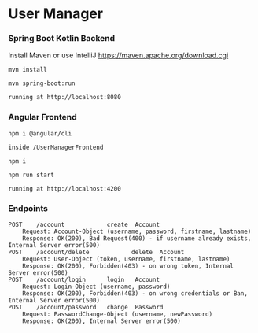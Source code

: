 # User Manager

### Spring Boot Kotlin Backend

Install Maven or use IntelliJ
https://maven.apache.org/download.cgi

    mvn install
    
    mvn spring-boot:run
    
    running at http://localhost:8080

### Angular Frontend

    npm i @angular/cli
    
    inside /UserManagerFrontend
    
    npm i 
    
    npm run start
    
    running at http://localhost:4200

### Endpoints

    POST    /account            create  Account		
    	Request: Account-Object (username, password, firstname, lastname)
    	Response: OK(200), Bad Request(400) - if username already exists, Internal Server error(500)
    POST  	/account/delete            delete  Account
    	Request: User-Object (token, username, firstname, lastname)
    	Response: OK(200), Forbidden(403) - on wrong token, Internal Server error(500)
    POST    /account/login      login   Account 
    	Request: Login-Object (username, password)
    	Response: OK(200), Forbidden(403) - on wrong credentials or Ban, Internal Server error(500)
    POST    /account/password   change  Password
    	Request: PasswordChange-Object (username, newPassword)
    	Response: OK(200), Internal Server error(500)

